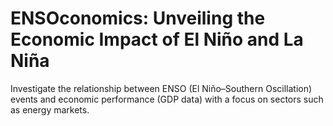 # ENSOconomics: Unveiling the Economic Impact of El Niño and La Niña
Investigate the relationship between ENSO (El Niño–Southern Oscillation) events and economic performance (GDP data) with a focus on sectors such as energy markets.

